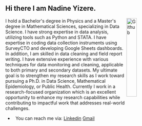 ## Hi there I am  Nadine Yizere.
<img width="25%" align="right" alt="Github"
src="https://user-images.githubusercontent.com/48678280/88862734-4903af80-d201-11ea-968
b-9c939d88a37c.gif" />
I hold a Bachelor's degree in Physics and a Master's degree in Mathematical Sciences, specializing in Data Science. I have strong expertise in data analysis, utilizing tools such as Python and STATA. I have expertise in coding data collection instruments using SurveyCTO and developing Google Sheets dashboards.
In addition, I am skilled in data cleaning and field report writing. I have extensive experience with various techniques for data monitoring and cleaning, applicable to both primary and secondary datasets. My ultimate goal is to strengthen my research skills as I work toward pursuing a Ph.D. in Data Science, Mathematical Epidemiology, or Public Health. Currently I work in a research-focused organization which is an excellent opportunity to enhance my research capabilities while contributing to impactful work that addresses real-world challenges.
- &nbsp; You can  reach me via: [Linkedin](https://www.linkedin.com/in/nadine-yizere-2673b224b/) [Gmail](nadine764yzere@gmail.com)
<img src="https://komarev.com/ghpvc/?username=gpy1234&style=flat-square&color=blue"
alt=""/>

